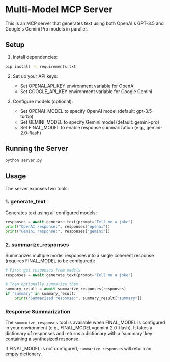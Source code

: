# Multi-Model MCP Server

This is an MCP server that generates text using both OpenAI's GPT-3.5 and Google's Gemini Pro models in parallel.

## Setup

1. Install dependencies:
```bash
pip install -r requirements.txt
```

2. Set up your API keys:
   - Set OPENAI_API_KEY environment variable for OpenAI
   - Set GOOGLE_API_KEY environment variable for Google Gemini

3. Configure models (optional):
   - Set OPENAI_MODEL to specify OpenAI model (default: gpt-3.5-turbo)
   - Set GEMINI_MODEL to specify Gemini model (default: gemini-pro)
   - Set FINAL_MODEL to enable response summarization (e.g., gemini-2.0-flash)

## Running the Server

```bash
python server.py
```

## Usage

The server exposes two tools:

### 1. generate_text

Generates text using all configured models:

```python
responses = await generate_text(prompt="Tell me a joke")
print("OpenAI response:", responses["openai"])
print("Gemini response:", responses["gemini"])
```

### 2. summarize_responses

Summarizes multiple model responses into a single coherent response (requires FINAL_MODEL to be configured):

```python
# First get responses from models
responses = await generate_text(prompt="Tell me a joke")

# Then optionally summarize them
summary_result = await summarize_responses(responses)
if "summary" in summary_result:
    print("Summarized response:", summary_result["summary"])
```

### Response Summarization

The `summarize_responses` tool is available when FINAL_MODEL is configured in your environment (e.g., FINAL_MODEL=gemini-2.0-flash). It takes a dictionary of responses and returns a dictionary with a 'summary' key containing a synthesized response.

If FINAL_MODEL is not configured, `summarize_responses` will return an empty dictionary.
